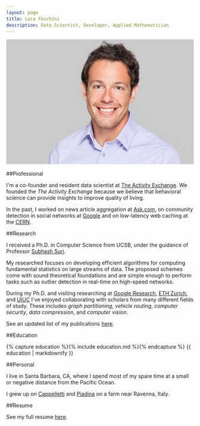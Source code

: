 ```yaml
---
layout: page
title: Luca Foschini
description: Data Scientist, Developer, Applied Mathematician
---
```


![Luca Foschini](/images/headshot@750x500.jpg "Luca Foschini")

##Professional

I'm a co-founder and resident data scientist at [The Activity
Exchange](http://www.theactivityexchange.com/). We founded the *The
Activity Exchange* because we believe that behavioral science can
provide insights to improve quality of living. 

In the past, I worked on news article aggregation at
[Ask.com](http://www.ask.com), on community detection in social
networks at [Google](www.google.com) and on low-latency web caching at
the [CERN](http://www.cern.ch).

##Research

I received a Ph.D. in Computer Science from UCSB, under the guidance
of Professor [Subhash Suri](http://www.cs.ucsb.edu/~suri).

My researched focuses on developing efficient algorithms for computing
fundamental statistics on large streams of data. 
The proposed schemes come with sound theoretical foundations and are
simple enough to perform tasks such as outlier detection in real-time
on high-speed networks.

During my Ph.D. and visiting researching at [Google
Research](research.google.com), [ETH Zurich](http://www.ethz.ch/), and
[UIUC](http://illinois.edu) I've enjoyed collaborating with
scholars from many different fields of study. These includes *graph
partitioning*, *vehicle routing*, *computer security*, *data
compression*, and *computer vision*. 

See an updated list of my publications [here](publications.html).

##Education

{% capture education %}{% include education.md %}{% endcapture %}
{{ education | markdownify }}
 
##Personal

I live in Santa Barbara, CA, where I spend most of my spare time at a
small or negative distance from the Pacific Ocean. 

I grew up on [Cappelletti](http://www.ciaoitalia.com/seasons/season-2200/episode-2226/cappeletti-in-broth) and [Piadina](en.wikipedia.org/wiki/Piadina) on a farm near Ravenna, Italy. 

##Resume

See my full resume [here](files/resume.pdf).

